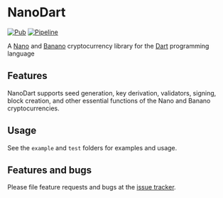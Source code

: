 # NanoDart
[![Pub](https://img.shields.io/pub/v/nanodart)](https://pub.dev/packages/nanodart) [![Pipeline](https://gitlab.com/appditto/nanodart/badges/master/pipeline.svg)](https://gitlab.com/appditto/nanodart/pipelines)

A [Nano](https://nano.org) and [Banano](https://banano.cc) cryptocurrency library for the [Dart](https://dart.dev) programming language

## Features

NanoDart supports seed generation, key derivation, validators, signing, block creation, and other essential functions of the Nano and Banano cryptocurrencies.

## Usage

See the `example` and `test` folders for examples and usage.

## Features and bugs

Please file feature requests and bugs at the [issue tracker][tracker].

[tracker]: https://github.com/appditto/nanodart/issues

